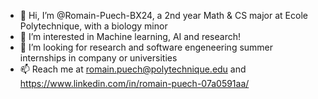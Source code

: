 - 👋 Hi, I’m @Romain-Puech-BX24, a 2nd year Math & CS major at Ecole Polytechnique, with a biology minor
- 👀 I’m interested in Machine learning, AI and research!
- 💞️ I’m looking for research and software engeneering summer internships in company or universities
- 📫 Reach me at romain.puech@polytechnique.edu and https://www.linkedin.com/in/romain-puech-07a0591aa/

<!---
Romain-Puech-BX24/Romain-Puech-BX24 is a ✨ special ✨ repository because its `README.md` (this file) appears on your GitHub profile.
You can click the Preview link to take a look at your changes.
--->
